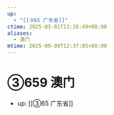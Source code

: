 ```yaml
---
up:
  - "[[③65 广东省]]"
ctime: 2025-03-01T13:26:49+08:00
aliases:
  - 澳门
mtime: 2025-09-09T12:37:05+08:00
---
```


# ③659 澳门

- up: [[③65 广东省]]
